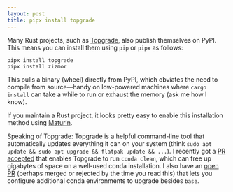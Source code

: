 ```yaml
---
layout: post
title: pipx install topgrade
---
```


Many Rust projects, such as [Topgrade](https://github.com/topgrade-rs/topgrade),
also publish themselves on PyPI. This means you can install them using `pip` or
`pipx` as follows:

```shell
pipx install topgrade
pipx install zizmor
```

This pulls a binary (wheel) directly from PyPI, which obviates the need to
compile from source—handy on low-powered machines where `cargo install` can take
a while to run or exhaust the memory (ask me how I know).

If you maintain a Rust project, it looks pretty easy to enable this installation
method using [Maturin](https://www.maturin.rs/bindings.html#bin).

Speaking of Topgrade: Topgrade is a helpful command-line tool that automatically
updates everything it can on your system (think
`sudo apt update && sudo apt upgrade && flatpak update && ...`). I recently got
a [PR accepted](https://github.com/topgrade-rs/topgrade/pull/1047) that enables
Topgrade to run `conda clean`, which can free up gigabytes of space on a
well-used conda installation. I also have an
[open PR](https://github.com/topgrade-rs/topgrade/pull/1048) (perhaps merged or
rejected by the time you read this) that lets you configure additional conda
environments to upgrade besides `base`.

